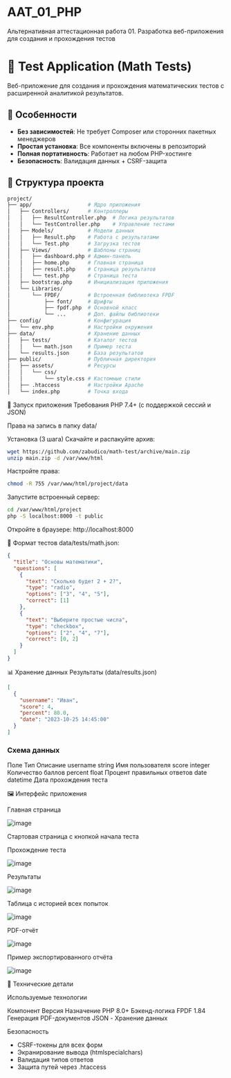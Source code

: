 # AAT_01_PHP

Альтернативная аттестационная работа 01. Разработка веб-приложения для создания и прохождения тестов

# 🧮 Test Application (Math Tests)

Веб-приложение для создания и прохождения математических тестов с расширенной аналитикой результатов.

## 🌟 Особенности

- **Без зависимостей**: Не требует Composer или сторонних пакетных менеджеров
- **Простая установка**: Все компоненты включены в репозиторий
- **Полная портативность**: Работает на любом PHP-хостинге
- **Безопасность**: Валидация данных + CSRF-защита

## 📂 Структура проекта

```bash
project/
├── app/                  # Ядро приложения
│   ├── Controllers/      # Контроллеры
│   │   ├── ResultController.php  # Логика результатов
│   │   └── TestController.php    # Управление тестами
│   ├── Models/           # Модели данных
│   │   ├── Result.php    # Работа с результатами
│   │   └── Test.php      # Загрузка тестов
│   ├── Views/            # Шаблоны страниц
│   │   ├── dashboard.php # Админ-панель
│   │   ├── home.php      # Главная страница
│   │   ├── result.php    # Страница результатов
│   │   └── test.php      # Страница теста
│   ├── bootstrap.php     # Инициализация приложения
│   └── Libraries/
│       └── FPDF/         # Встроенная библиотека FPDF
│           ├── font/     # Шрифты
│           ├── fpdf.php  # Основной класс
│           └── ...       # Доп. файлы библиотеки
├── config/               # Конфигурация
│   └── env.php           # Настройки окружения
├── data/                 # Хранение данных
│   ├── tests/            # Каталог тестов
│   │   └── math.json     # Пример теста
│   └── results.json      # База результатов
├── public/               # Публичная директория
│   ├── assets/           # Ресурсы
│   │   └── css/
│   │       └── style.css # Кастомные стили
│   ├── .htaccess         # Настройки Apache
│   └── index.php         # Точка входа

```

🚀 Запуск приложения
Требования
PHP 7.4+ (с поддержкой сессий и JSON)

Права на запись в папку data/

Установка (3 шага)
Скачайте и распакуйте архив:

```bash
wget https://github.com/zabudico/math-test/archive/main.zip
unzip main.zip -d /var/www/html
```

Настройте права:

```bash
chmod -R 755 /var/www/html/project/data
```

Запустите встроенный сервер:

```bash
cd /var/www/html/project
php -S localhost:8000 -t public
```

Откройте в браузере:
http://localhost:8000

🧪 Формат тестов
data/tests/math.json:

```json
{
  "title": "Основы математики",
  "questions": [
    {
      "text": "Сколько будет 2 + 2?",
      "type": "radio",
      "options": ["3", "4", "5"],
      "correct": [1]
    },
    {
      "text": "Выберите простые числа",
      "type": "checkbox",
      "options": ["2", "4", "7"],
      "correct": [0, 2]
    }
  ]
}
```

📊 Хранение данных
Результаты (data/results.json)

```json
[
  {
    "username": "Иван",
    "score": 4,
    "percent": 80.0,
    "date": "2023-10-25 14:45:00"
  }
]
```

### Схема данных

Поле Тип Описание
username string Имя пользователя
score integer Количество баллов
percent float Процент правильных ответов
date datetime Дата прохождения теста

🖼️ Интерфейс приложения

Главная страница

![image](https://github.com/user-attachments/assets/46ba9d85-b6d2-4bd5-af22-dcff0ab09d76)

Стартовая страница с кнопкой начала теста

Прохождение теста

![image](https://github.com/user-attachments/assets/a83e59ff-7f32-4b24-b00d-c18a4e36f210)

Результаты

![image](https://github.com/user-attachments/assets/a9afb059-d0e6-43ce-94fb-bfb3183176af)

Таблица с историей всех попыток

![image](https://github.com/user-attachments/assets/02fb95c5-a0e9-4263-ad4f-b2059030453b)

PDF-отчёт

![image](https://github.com/user-attachments/assets/1b1a806f-0057-40e4-8d8f-9f2f893f583b)

Пример экспортированного отчёта

![image](https://github.com/user-attachments/assets/6290d904-ea22-45be-95e4-b45a734ae586)

🔧 Технические детали

Используемые технологии

Компонент Версия Назначение
PHP 8.0+ Бэкенд-логика
FPDF 1.84 Генерация PDF-документов
JSON - Хранение данных

Безопасность

- CSRF-токены для всех форм
- Экранирование вывода (htmlspecialchars)
- Валидация типов ответов
- Защита путей через .htaccess
